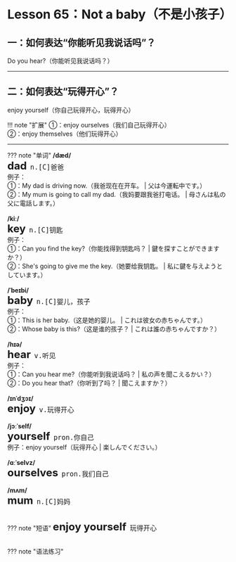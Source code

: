 # Lesson 65：Not a baby（不是小孩子）


## 一：如何表达“你能听见我说话吗”？

Do you hear?（你能听见我说话吗？）


---
## 二：如何表达“玩得开心”？

enjoy yourself（你自己玩得开心，玩得开心）

!!! note "扩展" 
    ①：enjoy ourselves（我们自己玩得开心）<br>
    ②：enjoy themselves（他们玩得开心）<br>


---
??? note "单词"
    **/dæd/**<br>
    <font size=5>**dad**</font>&nbsp;&nbsp;<font size=4>`n.[C]爸爸`</font><br>
    例子：<br>
    ①：My dad is driving now.（我爸现在在开车。 | 父は今運転中です。）<br>
    ②：My mum is going to call my dad.（我妈要跟我爸打电话。 | 母さんは私の父に電話します。）<br>
    <br>
    **/kiː/**<br>
    <font size=5>**key**</font>&nbsp;&nbsp;<font size=4>`n.[C]钥匙`</font><br>
    例子：<br>
    ①：Can you find the key?（你能找得到钥匙吗？ | 鍵を探すことができますか？）<br>
    ②：She's going to give me the key.（她要给我钥匙。 | 私に鍵を与えようとしています。）<br>
    <br>
    **/ˈbeɪbi/**<br>
    <font size=5>**baby**</font>&nbsp;&nbsp;<font size=4>`n.[C]婴儿，孩子`</font><br>
    例子：<br>
    ①：This is her baby.（这是她的婴儿。 | これは彼女の赤ちゃんです。）<br>
    ②：Whose baby is this?（这是谁的孩子？ | これは誰の赤ちゃんですか？）<br>
    <br>
    **/hɪə/**<br>
    <font size=5>**hear**</font>&nbsp;&nbsp;<font size=4>`v.听见`</font><br>
    例子：<br>
    ①：Can you hear me?（你能听到我说话吗？ | 私の声を聞こえるかい？）<br>
    ②：Do you hear that?（你听到了吗？ | 聞こえますか？）<br>
    <br>
    **/ɪnˈdʒɔɪ/**<br>
    <font size=5>**enjoy**</font>&nbsp;&nbsp;<font size=4>`v.玩得开心`</font><br>
    <br>
    **/jɔːˈself/**<br>
    <font size=5>**yourself**</font>&nbsp;&nbsp;<font size=4>`pron.你自己`</font><br>
    例子：enjoy yourself（玩得开心 | 楽しんでください。）<br>
    <br>
    **/ɑːˈselvz/**<br>
    <font size=5>**ourselves**</font>&nbsp;&nbsp;<font size=4>`pron.我们自己`</font><br>
    <br>
    **/mʌm/**<br>
    <font size=5>**mum**</font>&nbsp;&nbsp;<font size=4>`n.[C]妈妈`</font><br>
    <br>


??? note "短语"
    <font size=5>**enjoy yourself**</font>&nbsp;&nbsp;<font size=4>`玩得开心`</font><br>
    <br>


??? note "语法练习"

